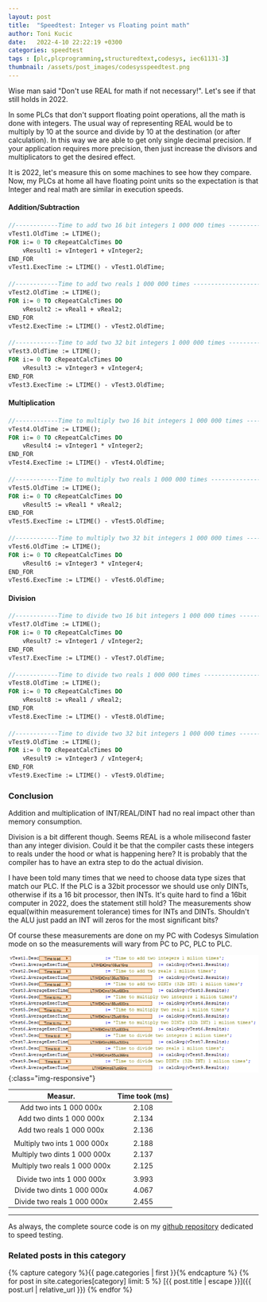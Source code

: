 ```yaml
---
layout: post
title:  "Speedtest: Integer vs Floating point math"
author: Toni Kucic
date:   2022-4-10 22:22:19 +0300
categories: speedtest
tags : [plc,plcprogramming,structuredtext,codesys, iec61131-3]
thumbnail: /assets/post_images/codesysspeedtest.png
---
```

Wise man said "Don't use REAL for math if not necessary!". Let's see if that still holds in 2022.

In some PLCs that don't support floating point operations, all the math is done with integers. The usual way of representing REAL would be to multiply by 10 at the source and divide by 10 at the destination (or after calculation). In this way we are able to get only single decimal precision. If your application requires more precision, then just increase the divisors and multiplicators to get the desired effect.

It is 2022, let's measure this on some machines to see how they compare. Now, my PLCs at home all have floating point units so the expectation is that Integer and real math are similar in execution speeds.

#### Addition/Subtraction

```pascal
//------------Time to add two 16 bit integers 1 000 000 times -------------------
vTest1.OldTime := LTIME();
FOR i:= 0 TO cRepeatCalcTimes DO
    vResult1 := vInteger1 + vInteger2;
END_FOR
vTest1.ExecTime := LTIME() - vTest1.OldTime;

//------------Time to add two reals 1 000 000 times -------------------
vTest2.OldTime := LTIME();
FOR i:= 0 TO cRepeatCalcTimes DO
    vResult2 := vReal1 + vReal2;
END_FOR
vTest2.ExecTime := LTIME() - vTest2.OldTime;

//------------Time to add two 32 bit integers 1 000 000 times -------------------
vTest3.OldTime := LTIME();
FOR i:= 0 TO cRepeatCalcTimes DO
    vResult3 := vInteger3 + vInteger4;
END_FOR
vTest3.ExecTime := LTIME() - vTest3.OldTime;
```

#### Multiplication

```pascal
//------------Time to multiply two 16 bit integers 1 000 000 times -------------------
vTest4.OldTime := LTIME();
FOR i:= 0 TO cRepeatCalcTimes DO
    vResult4 := vInteger1 * vInteger2;
END_FOR
vTest4.ExecTime := LTIME() - vTest4.OldTime;

//------------Time to multiply two reals 1 000 000 times -------------------
vTest5.OldTime := LTIME();
FOR i:= 0 TO cRepeatCalcTimes DO
    vResult5 := vReal1 * vReal2;
END_FOR
vTest5.ExecTime := LTIME() - vTest5.OldTime;

//------------Time to multiply two 32 bit integers 1 000 000 times -------------------
vTest6.OldTime := LTIME();
FOR i:= 0 TO cRepeatCalcTimes DO
    vResult6 := vInteger3 * vInteger4;
END_FOR
vTest6.ExecTime := LTIME() - vTest6.OldTime;
```

#### Division

```pascal
//------------Time to divide two 16 bit integers 1 000 000 times -------------------
vTest7.OldTime := LTIME();
FOR i:= 0 TO cRepeatCalcTimes DO
    vResult7 := vInteger1 / vInteger2;
END_FOR
vTest7.ExecTime := LTIME() - vTest7.OldTime;

//------------Time to divide two reals 1 000 000 times -------------------
vTest8.OldTime := LTIME();
FOR i:= 0 TO cRepeatCalcTimes DO
    vResult8 := vReal1 / vReal2;
END_FOR
vTest8.ExecTime := LTIME() - vTest8.OldTime;

//------------Time to divide two 32 bit integers 1 000 000 times -------------------
vTest9.OldTime := LTIME();
FOR i:= 0 TO cRepeatCalcTimes DO
    vResult9 := vInteger3 / vInteger4;
END_FOR
vTest9.ExecTime := LTIME() - vTest9.OldTime;
```

### Conclusion

Addition and multiplication of INT/REAL/DINT had no real impact other than memory consumption.

Division is a bit different though. Seems REAL is a whole milisecond faster than any integer division. Could it be that the compiler casts these integers to reals under the hood or what is happening here? It is probably that the compiler has to have an extra step to do the actual division.

I have been told many times that we need to choose data type sizes that match our PLC. If the PLC is a 32bit processor we should use only DINTs, otherwise if its a 16 bit processor, then INTs. It's quite hard to find a 16bit computer in 2022, does the statement still hold? The measurements show equal(within measurement tolerance) times for INTs and DINTs. Shouldn't the ALU just padd an INT will zeros for the most significant bits?

Of course these measurements are done on my PC with Codesys Simulation mode on so the measurements will wary from PC to PC, PLC to PLC.

![Results](/assets/post_images/floatingpointops.png){:class="img-responsive"}

| Measur. | Time took (ms) |
|:---------:|:--------------:|
| Add two ints 1 000 000x | 2.108 |
| Add two dints 1 000 000x | 2.134 |
| Add two reals 1 000 000x | 2.136 |
|  |  |
| Multiply two ints 1 000 000x | 2.188 |
| Multiply two dints 1 000 000x | 2.137 |
| Multiply two reals 1 000 000x | 2.125 |
|  |  |
| Divide two ints 1 000 000x | 3.993 |
| Divide two dints 1 000 000x | 4.067 |
| Divide two reals 1 000 000x | 2.455 |

---
As always, the complete source code is on my [github repository](https://github.com/tkucic/codesys_code_execution_speedTests) dedicated to speed testing.

### Related posts in this category

{% capture category %}{{ page.categories | first }}{% endcapture %}
{% for post in site.categories[category] limit: 5 %}
[{{ post.title | escape }}]({{ post.url | relative_url }})
{% endfor %}
